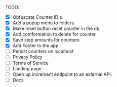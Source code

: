TODO:
- [x] Obfuscate Counter ID's.
- [x] Add a popup menu to folders.
- [x] Make reset button reset counter in the db.
- [x] Add comformation to delete for counter.
- [x] Save step amounts for counters
- [X] Add Footer to the app.
- [ ] Persist counters on localhost
- [ ] Privacy Policy
- [ ] Terms of Service
- [ ] Landing page
- [ ] Open up increment endpoint to an external API.
- [ ] Docs
